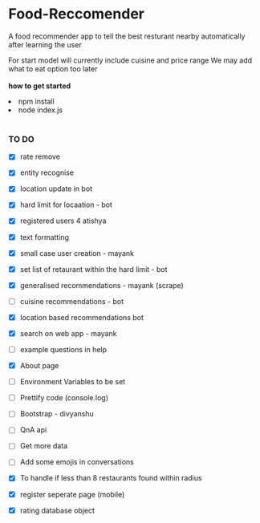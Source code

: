 # Food-Reccomender
A food recommender app to tell the best resturant nearby automatically after learning the user

For start model will currently include cuisine and price range
We may add what to eat option too later<br><br>
<B>how to get started</B>
<li> npm install </li>
<li> node index.js </li>

<br>

### TO DO
- [X] rate remove
- [X] entity recognise
- [X] location update in bot
- [X] hard limit for locaation - bot
- [X] registered users 4 atishya
- [X] text formatting
- [X] small case user creation - mayank
- [X] set list of retaurant within the hard limit - bot
- [X] generalised recommendations - mayank (scrape) 
- [ ] cuisine recommendations - bot
- [X] location based recommendations  bot
- [X] search on web app - mayank
- [ ] example questions in help
- [X] About page
- [ ] Environment Variables to be set
- [ ] Prettify code (console.log) 
- [ ] Bootstrap - divyanshu
- [ ] QnA api
- [ ] Get more data
- [ ] Add some emojis in conversations
- [X] To handle if less than 8 restaurants found within radius
- [X] register seperate page (mobile)
- [X] rating database object

